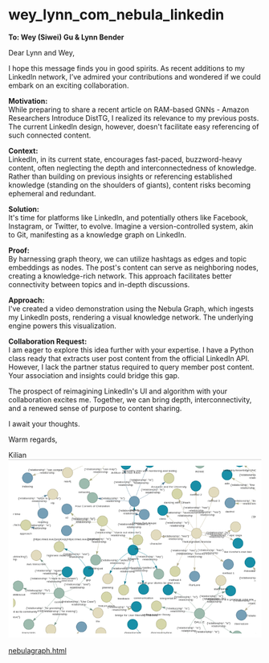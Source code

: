 # wey_lynn_com_nebula_linkedin


**To: Wey (Siwei) Gu & Lynn Bender**


Dear Lynn and Wey,

I hope this message finds you in good spirits. As recent additions to my LinkedIn network, I’ve admired your contributions and wondered if we could embark on an exciting collaboration.

**Motivation:**  
While preparing to share a recent article on RAM-based GNNs - Amazon Researchers Introduce DistTG, I realized its relevance to my previous posts. The current LinkedIn design, however, doesn't facilitate easy referencing of such connected content.

**Context:**  
LinkedIn, in its current state, encourages fast-paced, buzzword-heavy content, often neglecting the depth and interconnectedness of knowledge. Rather than building on previous insights or referencing established knowledge (standing on the shoulders of giants), content risks becoming ephemeral and redundant.

**Solution:**  
It's time for platforms like LinkedIn, and potentially others like Facebook, Instagram, or Twitter, to evolve. Imagine a version-controlled system, akin to Git, manifesting as a knowledge graph on LinkedIn.

**Proof:**  
By harnessing graph theory, we can utilize hashtags as edges and topic embeddings as nodes. The post's content can serve as neighboring nodes, creating a knowledge-rich network. This approach facilitates better connectivity between topics and in-depth discussions.

**Approach:**  
I've created a video demonstration using the Nebula Graph, which ingests my LinkedIn posts, rendering a visual knowledge network. The underlying engine powers this visualization.

**Collaboration Request:**  
I am eager to explore this idea further with your expertise. I have a Python class ready that extracts user post content from the official LinkedIn API. However, I lack the partner status required to query member post content. Your association and insights could bridge this gap.

The prospect of reimagining LinkedIn's UI and algorithm with your collaboration excites me. Together, we can bring depth, interconnectivity, and a renewed sense of purpose to content sharing.

I await your thoughts.

Warm regards,

Kilian
![Bildschirmfoto vom 2023-10-03 23-37-45.png](Bildschirmfoto%20vom%202023-10-03%2023-37-45.png)

[nebulagraph.html](nebulagraph.html)